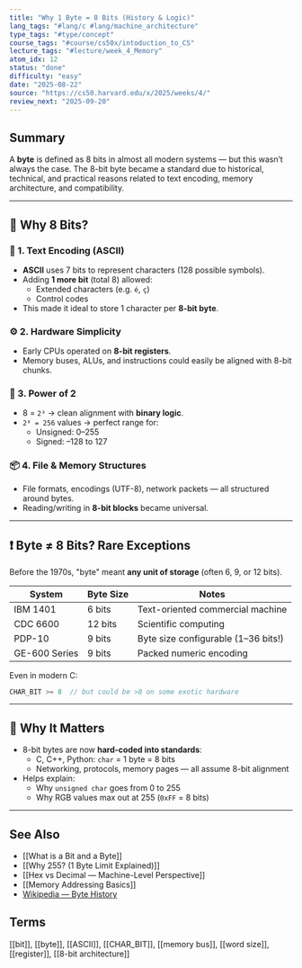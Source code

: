 ```yaml
---
title: "Why 1 Byte = 8 Bits (History & Logic)"  
lang_tags: "#lang/c #lang/machine_architecture"                                      
type_tags: "#type/concept"                                      
course_tags: "#course/cs50x/intoduction_to_CS"                                      
lecture_tags: "#lecture/week_4_Memory"                                      
atom_idx: 12                                            
status: "done"                                              
difficulty: "easy"                                           
date: "2025-08-22"                              
source: "https://cs50.harvard.edu/x/2025/weeks/4/"                               
review_next: "2025-09-20"                                    
---
```


## Summary

A **byte** is defined as 8 bits in almost all modern systems — but this wasn’t always the case. The 8-bit byte became a standard due to historical, technical, and practical reasons related to text encoding, memory architecture, and compatibility.

---

## 🧠 Why 8 Bits?

### 🔡 1. Text Encoding (ASCII)
- **ASCII** uses 7 bits to represent characters (128 possible symbols).
- Adding **1 more bit** (total 8) allowed:
  - Extended characters (e.g. `é`, `ç`)
  - Control codes
- This made it ideal to store 1 character per **8-bit byte**.

### ⚙️ 2. Hardware Simplicity
- Early CPUs operated on **8-bit registers**.
- Memory buses, ALUs, and instructions could easily be aligned with 8-bit chunks.

### 📐 3. Power of 2
- 8 = `2³` → clean alignment with **binary logic**.
- `2⁸ = 256` values → perfect range for:
  - Unsigned: 0–255
  - Signed: –128 to 127

### 📦 4. File & Memory Structures
- File formats, encodings (UTF-8), network packets — all structured around bytes.
- Reading/writing in **8-bit blocks** became universal.

---

## ❗ Byte ≠ 8 Bits? Rare Exceptions

Before the 1970s, "byte" meant **any unit of storage** (often 6, 9, or 12 bits).

| System         | Byte Size | Notes                                  |
|----------------|-----------|----------------------------------------|
| IBM 1401       | 6 bits    | Text-oriented commercial machine       |
| CDC 6600       | 12 bits   | Scientific computing                   |
| PDP-10         | 9 bits    | Byte size configurable (1–36 bits!)    |
| GE-600 Series  | 9 bits    | Packed numeric encoding                |

Even in modern C:
```c
CHAR_BIT >= 8  // but could be >8 on some exotic hardware
```

---

## 🧠 Why It Matters

- 8-bit bytes are now **hard-coded into standards**:
  - C, C++, Python: `char` = 1 byte = 8 bits
  - Networking, protocols, memory pages — all assume 8-bit alignment
- Helps explain:
  - Why `unsigned char` goes from 0 to 255
  - Why RGB values max out at 255 (`0xFF` = 8 bits)

---

## See Also
- [[What is a Bit and a Byte]]
- [[Why 255? (1 Byte Limit Explained)]]
- [[Hex vs Decimal — Machine-Level Perspective]]
- [[Memory Addressing Basics]]
- [Wikipedia — Byte History](https://en.wikipedia.org/wiki/Byte)

## Terms
[[bit]], [[byte]], [[ASCII]], [[CHAR_BIT]], [[memory bus]], [[word size]], [[register]], [[8-bit architecture]]
